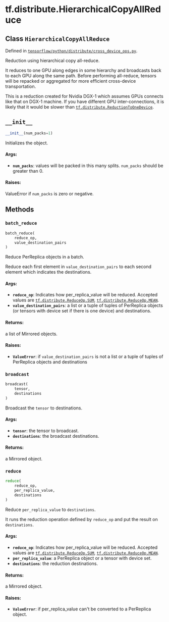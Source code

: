 <div itemscope itemtype="http://developers.google.com/ReferenceObject">
<meta itemprop="name" content="tf.distribute.HierarchicalCopyAllReduce" />
<meta itemprop="path" content="Stable" />
<meta itemprop="property" content="__init__"/>
<meta itemprop="property" content="batch_reduce"/>
<meta itemprop="property" content="broadcast"/>
<meta itemprop="property" content="reduce"/>
</div>

# tf.distribute.HierarchicalCopyAllReduce

## Class `HierarchicalCopyAllReduce`





Defined in [`tensorflow/python/distribute/cross_device_ops.py`](/code/stable/tensorflow/python/distribute/cross_device_ops.py).

Reduction using hierarchical copy all-reduce.

It reduces to one GPU along edges in some hierarchy and broadcasts back to
each GPU along the same path. Before performing all-reduce, tensors will be
repacked or aggregated for more efficient cross-device transportation.

This is a reduction created for Nvidia DGX-1 which assumes GPUs connects like
that on DGX-1 machine. If you have different GPU inter-connections, it is
likely that it would be slower than <a href="../../tf/distribute/ReductionToOneDevice.md"><code>tf.distribute.ReductionToOneDevice</code></a>.

<h2 id="__init__"><code>__init__</code></h2>

``` python
__init__(num_packs=1)
```

Initializes the object.

#### Args:

* <b>`num_packs`</b>: values will be packed in this many splits.  `num_packs` should
    be greater than 0.


#### Raises:

ValueError if `num_packs` is zero or negative.



## Methods

<h3 id="batch_reduce"><code>batch_reduce</code></h3>

``` python
batch_reduce(
    reduce_op,
    value_destination_pairs
)
```

Reduce PerReplica objects in a batch.

Reduce each first element in `value_destination_pairs` to each second
element which indicates the destinations.

#### Args:

* <b>`reduce_op`</b>: Indicates how per_replica_value will be reduced. Accepted
    values are <a href="../../tf/distribute/ReduceOp.md#SUM"><code>tf.distribute.ReduceOp.SUM</code></a>, <a href="../../tf/distribute/ReduceOp.md#MEAN"><code>tf.distribute.ReduceOp.MEAN</code></a>.
* <b>`value_destination_pairs`</b>: a list or a tuple of tuples of PerReplica objects
    (or tensors with device set if there is one device) and destinations.


#### Returns:

a list of Mirrored objects.


#### Raises:

* <b>`ValueError`</b>: if `value_destination_pairs` is not a list or a tuple of
    tuples of PerReplica objects and destinations

<h3 id="broadcast"><code>broadcast</code></h3>

``` python
broadcast(
    tensor,
    destinations
)
```

Broadcast the `tensor` to destinations.

#### Args:

* <b>`tensor`</b>: the tensor to broadcast.
* <b>`destinations`</b>: the broadcast destinations.


#### Returns:

a Mirrored object.

<h3 id="reduce"><code>reduce</code></h3>

``` python
reduce(
    reduce_op,
    per_replica_value,
    destinations
)
```

Reduce `per_replica_value` to `destinations`.

It runs the reduction operation defined by `reduce_op` and put the
result on `destinations`.

#### Args:

* <b>`reduce_op`</b>: Indicates how per_replica_value will be reduced. Accepted
    values are <a href="../../tf/distribute/ReduceOp.md#SUM"><code>tf.distribute.ReduceOp.SUM</code></a>, <a href="../../tf/distribute/ReduceOp.md#MEAN"><code>tf.distribute.ReduceOp.MEAN</code></a>.
* <b>`per_replica_value`</b>: a PerReplica object or a tensor with device set.
* <b>`destinations`</b>: the reduction destinations.


#### Returns:

a Mirrored object.


#### Raises:

* <b>`ValueError`</b>: if per_replica_value can't be converted to a PerReplica
    object.



